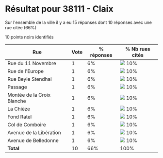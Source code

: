 # Résultat pour 38111 - Claix

Sur l'ensemble de la ville il y a eu 15 réponses dont 10 réponses avec une rue citée (66%)

10 points noirs identifiés

| Rue | Vote | % réponses | % Nb rues cités|
|-----|------|------------|----------------|
| Rue du 11 Novembre | 1 | 6% | <img src="../../img/bar_10.gif" />&nbsp;10%|
| Rue de l'Europe | 1 | 6% | <img src="../../img/bar_10.gif" />&nbsp;10%|
| Rue Beyle Stendhal | 1 | 6% | <img src="../../img/bar_10.gif" />&nbsp;10%|
| Passage | 1 | 6% | <img src="../../img/bar_10.gif" />&nbsp;10%|
| Montée de la Croix Blanche | 1 | 6% | <img src="../../img/bar_10.gif" />&nbsp;10%|
| La Chièze | 1 | 6% | <img src="../../img/bar_10.gif" />&nbsp;10%|
| Fond Ratel | 1 | 6% | <img src="../../img/bar_10.gif" />&nbsp;10%|
| Col de Comboire | 1 | 6% | <img src="../../img/bar_10.gif" />&nbsp;10%|
| Avenue de la Libération | 1 | 6% | <img src="../../img/bar_10.gif" />&nbsp;10%|
| Avenue de Belledonne | 1 | 6% | <img src="../../img/bar_10.gif" />&nbsp;10%|
| **Total** | 10 | 66% | 100%|
